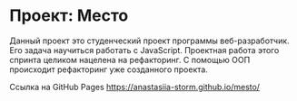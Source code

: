 # Проект: Место

Данный проект это студенческий проект программы веб-разработчик.
Его задача научиться работать с JavaScript.
Проектная работа этого спринта целиком нацелена на рефакторинг.
С помощью ООП происходит рефакторинг уже созданного проекта.

Ссылка на GitHub Pages
https://anastasiia-storm.github.io/mesto/
